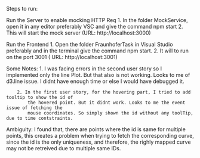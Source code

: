 Steps to run:

Run the Server to enable mocking HTTP Req
	1. In the folder MockService, open it in any editor preferably VSC and give the command npm start
	2. This will start the mock server  (URL: http://localhost:3000)

Run the Frontend
	1. Open the folder FraunhoferTask in Visual Studio preferably and in the terminal give the command 
		npm start.
	2. It will to run on the port 3001 ( URL: http://localhost:3001)
	

Some Notes:
		1. I was facing errors in the second user story so I implemented only the line Plot. But that also 
		is not working. Looks to me of d3.line issue. I didnt have enough time or else I would have 
		debugged it.

		2. In the first user story, for the hovering part, I tried to add tooltip to show the id of 
			the hovered point. But it didnt work. Looks to me the event issue of fetching the
			mouse coordinates. So simply shown the id without any toolTip, due to time contstraints.

Ambiguity: I found that, there are points where the id is same for multiple points, this creates 
			a problem when trying to fetch the corresponding curve, since the id is the only uniqueness,
			and therefore, the righly mapped curve may not be retreived due to multiple same IDs.
		
		 
